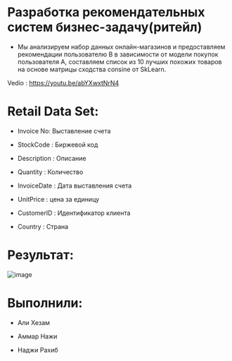 # Разработка рекомендательных систем бизнес-задачу(ритейл)
* Мы анализируем набор данных онлайн-магазинов и предоставляем рекомендации пользователю B в зависимости от модели покупок пользователя A, составляем список из 10 лучших похожих товаров на основе матрицы сходства consine от SkLearn.

Vedio : https://youtu.be/abYXwxtNrN4



# Retail Data Set:
* Invoice No: Выставление счета

* StockCode : Биржевой код

* Description : Описание

* Quantity : Количество

* InvoiceDate : Дата выставления счета

* UnitPrice : цена за единицу

* CustomerID : Идентификатор клиента

* Country : Страна

# Результат:
![image](https://user-images.githubusercontent.com/71325647/209153764-d73c8b59-7576-4a2e-93d4-0674b7d7a637.png)


# Выполнили:
* Али Хезам

* Аммар Нажи 

* Наджи Рахиб 
